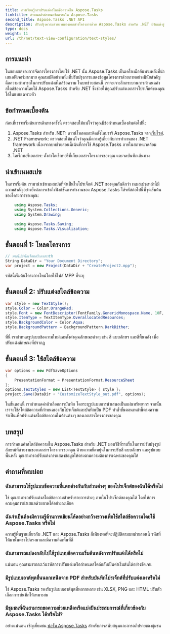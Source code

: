 ```yaml
---
title: การเรียนรู้การปรับแต่งสไตล์ข้อความใน Aspose.Tasks
linktitle: กำหนดค่าลักษณะข้อความใน Aspose.Tasks
second_title: Aspose.Tasks .NET API
description: ปรับปรุงความสวยงามของเอกสารโครงการด้วย Aspose.Tasks สำหรับ .NET ปรับแต่งรูปแบบข้อความได้อย่างง่ายดายเพื่อการนำเสนอที่ดึงดูดสายตา
type: docs
weight: 11
url: /th/net/text-view-configuration/text-styles/
---
```

## การแนะนำ
ในขอบเขตของการจัดการโครงการโดยใช้ .NET นั้น Aspose.Tasks เป็นเครื่องมืออันทรงพลังที่นำเสนอฟีเจอร์มากมาย คุณสมบัติอย่างหนึ่งที่ปรับปรุงการแสดงข้อมูลโครงการด้วยภาพอย่างมีนัยสำคัญคือความสามารถในการปรับแต่งสไตล์ข้อความ ในบทช่วยสอนนี้ เราจะเจาะลึกกระบวนการกำหนดค่าสไตล์ข้อความโดยใช้ Aspose.Tasks สำหรับ .NET ซึ่งช่วยให้คุณปรับแต่งเอกสารโปรเจ็กต์ของคุณได้ในแบบเฉพาะตัว
## ข้อกำหนดเบื้องต้น
ก่อนที่เราจะเริ่มต้นการเดินทางครั้งนี้ ตรวจสอบให้แน่ใจว่าคุณมีข้อกำหนดเบื้องต้นต่อไปนี้:
1.  Aspose.Tasks สำหรับ .NET: ดาวน์โหลดและติดตั้งไลบรารี Aspose.Tasks จาก[เว็บไซต์](https://releases.aspose.com/tasks/net/).
2. .NET Framework: ตรวจสอบให้แน่ใจว่าคุณมีความรู้เกี่ยวกับการทำงานของ .NET framework เนื่องจากบทช่วยสอนนี้เน้นที่การใช้ Aspose.Tasks ภายในสภาพแวดล้อม .NET
3. ไดเร็กทอรีเอกสาร: ตั้งค่าไดเร็กทอรีที่เก็บเอกสารโครงการของคุณ และจดบันทึกเส้นทาง
## นำเข้าเนมสเปซ
ในการเริ่มต้น เรามานำเข้าเนมสเปซที่จำเป็นในโปรเจ็กต์ .NET ของคุณกันดีกว่า เนมสเปซเหล่านี้มีความสำคัญอย่างยิ่งต่อการเข้าถึงฟังก์ชันการทำงานของ Aspose.Tasks ใส่รหัสต่อไปนี้ที่จุดเริ่มต้นของโครงการของคุณ:
```csharp
    using Aspose.Tasks;
    using System.Collections.Generic;
    using System.Drawing;
    
    using Aspose.Tasks.Saving;
    using Aspose.Tasks.Visualization;
```
## ขั้นตอนที่ 1: โหลดโครงการ
```csharp
// พาธไปยังไดเร็กทอรีเอกสารth
String DataDir = "Your Document Directory";
var project = new Project(DataDir + "CreateProject2.mpp");
```
รหัสนี้เริ่มต้นโครงการใหม่โดยใช้ไฟล์ MPP ที่ระบุ
## ขั้นตอนที่ 2: ปรับแต่งสไตล์ข้อความ
```csharp
var style = new TextStyle();
style.Color = Color.OrangeRed;
style.Font = new FontDescriptor(FontFamily.GenericMonospace.Name, 10F, FontStyles.Bold | FontStyles.Italic);
style.ItemType = TextItemType.OverallocatedResources;
style.BackgroundColor = Color.Aqua;
style.BackgroundPattern = BackgroundPattern.DarkDither;
```
ที่นี่ เรากำหนดรูปแบบข้อความใหม่และตั้งค่าคุณลักษณะต่างๆ เช่น สี แบบอักษร และสีพื้นหลัง เพื่อปรับแต่งลักษณะที่ปรากฏ
## ขั้นตอนที่ 3: ใช้สไตล์ข้อความ
```csharp
var options = new PdfSaveOptions
{
    PresentationFormat = PresentationFormat.ResourceSheet
};
options.TextStyles = new List<TextStyle> { style };
project.Save(DataDir + "CustomizeTextStyle_out.pdf", options);
```
ในขั้นตอนนี้ เรากำหนดค่าตัวเลือกการบันทึก โดยระบุรูปแบบการนำเสนอเป็นแผ่นทรัพยากร จากนั้นเราจะใช้สไตล์ข้อความที่กำหนดเองกับโปรเจ็กต์และบันทึกเป็น PDF
ทำซ้ำขั้นตอนเหล่านี้ตามความจำเป็นเพื่อปรับแต่งสไตล์ข้อความในด้านต่างๆ ของเอกสารโครงการของคุณ
## บทสรุป
การกำหนดค่าสไตล์ข้อความใน Aspose.Tasks สำหรับ .NET มอบวิธีที่ราบรื่นในการปรับปรุงรูปลักษณ์ที่สวยงามของเอกสารโครงการของคุณ ด้วยความยืดหยุ่นในการปรับสี แบบอักษร และรูปแบบพื้นหลัง คุณสามารถปรับแต่งการแสดงข้อมูลให้ตรงตามความต้องการเฉพาะของคุณได้
## คำถามที่พบบ่อย
### ฉันสามารถใช้รูปแบบข้อความที่แตกต่างกันกับส่วนต่างๆ ของโปรเจ็กต์ของฉันได้หรือไม่
ใช่ คุณสามารถปรับแต่งสไตล์ข้อความสำหรับรายการต่างๆ ภายในโปรเจ็กต์ของคุณได้ โดยให้การควบคุมการนำเสนอด้วยภาพได้อย่างละเอียด
### ฉันจำเป็นต้องมีความรู้ด้านการเขียนโค้ดอย่างกว้างขวางเพื่อใช้สไตล์ข้อความโดยใช้ Aspose.Tasks หรือไม่
ความรู้พื้นฐานเกี่ยวกับ .NET และ Aspose.Tasks ก็เพียงพอที่จะปฏิบัติตามบทช่วยสอนนี้ รหัสที่ให้มานั้นตรงไปตรงมาและมีความคิดเห็นที่ดี
### ฉันสามารถแปลงกลับไปใช้รูปแบบข้อความเริ่มต้นหลังการปรับแต่งได้หรือไม่
แน่นอน คุณสามารถละเว้นรหัสการปรับแต่งหรือกำหนดสไตล์กลับเป็นค่าเริ่มต้นได้อย่างชัดเจน
### มีรูปแบบเอาต์พุตอื่นนอกเหนือจาก PDF สำหรับบันทึกโปรเจ็กต์ที่ปรับแต่งเองหรือไม่
ใช่ Aspose.Tasks รองรับรูปแบบเอาต์พุตที่หลากหลาย เช่น XLSX, PNG และ HTML ปรับตัวเลือกการบันทึกให้เหมาะสม
### มีชุมชนที่ฉันสามารถขอความช่วยเหลือหรือแบ่งปันประสบการณ์ที่เกี่ยวข้องกับ Aspose.Tasks ได้หรือไม่?
 อย่างแน่นอน เชิญเยี่ยมชม.[ฟอรั่ม Aspose.Tasks](https://forum.aspose.com/c/tasks/15) สำหรับการสนับสนุนและการอภิปรายของชุมชน